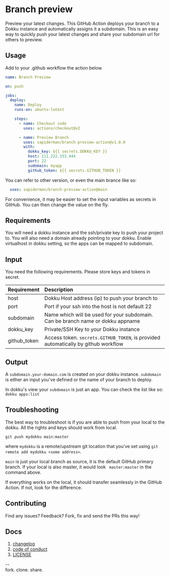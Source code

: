 # Branch preview

Preview your latest changes. This GitHub Action deploys your branch to a Dokku instance and automatically assigns it a subdomain. This is an easy way to quickly push your latest changes and share your subdomain url for others to preview.

## Usage

Add to your .github workflow the action below.

```yml
name: Branch Preview

on: push

jobs:
  deploy:
    name: Deploy
    runs-on: ubuntu-latest

    steps:
      - name: Checkout code
        uses: actions/checkout@v2

      - name: Preview Branch
        uses: sapiderman/branch-preview-action@v1.0.0
        with:
          dokku_key: ${{ secrets.DOKKU_KEY }}
          host: 111.222.333.444
          port: 22 
          sudomain: myapp
          github_token: ${{ secrets.GITHUB_TOKEN }}
```
You can refer to other version, or even the main brance like so:

```yml
  uses: sapiderman/branch-preview-action@main
```

For convenience, it may be easier to set the input variables as secrets in GitHub. You can then change the value on the fly.

## Requirements

You will need a dokku instance and the ssh/private key to push your project to. You will also need a domain already pointing to your dokku. Enable virtualhost in dokku setting, so the apps can be mapped to subdomain.

## Input

You need the following requirements. Please store keys and tokens in secret.

| Requirement  | Description                                                                      |  
| :----------- | :--------------------------------------------------------------------------------|  
| host         | Dokku Host address (ip) to push your branch to                                   |  
| port         | Port if your ssh into the host is not default 22                                 |  
| subdomain    | Name which will be used for your subdomain. Can be branch name or dokku appname  |  
| dokku_key    | Private/SSH Key to your Dokku instance                                           |  
| github_token | Access token. `secrets.GITHUB_TOKEN`, is provided automatically by github workflow|  

## Output

A `subdomain.your-domain.com` is created on your dokku instance. `subdomain` is either an input you've defined or the name of your branch to deploy.

In dokku's view your `subdomain` is just an app. You can check the list like so: `dokku apps:list` 

## Troubleshooting

The best way to troubleshoot is if you are able to push from your local to the dokku. All the rights and keys should work from local.

`git push mydokku main:master`

where `mydokku` is a remote/upstream git location that you've set using `git remote add mydokku <some address>`.

`main` is just your local branch as source, it is the default GitHub primary branch. If your local is also master, it would look ` master:master` in the command above.

If everything works on the local, it should transfer seamlessly in the GitHub Action. If not, look for the difference.

## Contributing

Find any issues? Feedback? Fork, fix and send the PRs this way!

## Docs

1. [changelog](./CHANGELOG.md)
2. [code of conduct](./code_of_conduct.md)
3. [LICENSE](./LICENSE)


--  
fork. clone. share.

